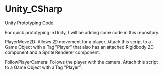 # Unity_CSharp
Unity Prototyping Code

For quick prototyping in Unity, I will be adding some code in this repository.

PlayerMove2D: Allows 2D movement for a player. Attach this script to a Game Object with a Tag "Player" that also has an attached Rigidbody 2D component and a Sprite Renderer component.

FollowPlayerCamera: Follows the player with the camera. Attach this script to a Game Object with a Tag "Player".
